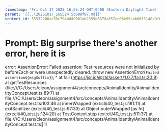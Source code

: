 ```yaml
---
timestamp: 'Fri Oct 17 2025 16:55:24 GMT-0400 (Eastern Daylight Time)'
parent: '[[..\20251017_165524.5b588f87.md]]'
content_id: 55532200ae30c794bd49001ab2359d6378a657cc06e96cab60f3148e9f69ac48
---
```


# Prompt: Big surprise there's another error, here it is

error: AssertionError: Failed assertion: Test resources were not initialized by beforeEach or were unexpectedly cleared.
throw new AssertionError(`Failed assertion${msgSuffix}`);
^
at fail (https://jsr.io/@std/assert/1.0.7/fail.ts:20:9)
at getTestResources (file:///C:/Users/cleon/assignment4/src/concepts/AnimalIdentity/AnimalIdentityConcept.test.ts:89:7)
at file:///C:/Users/cleon/assignment4/src/concepts/AnimalIdentity/AnimalIdentityConcept.test.ts:103:46
at innerWrapped (ext:cli/40\_test.js:181:11)
at exitSanitizer (ext:cli/40\_test.js:97:33)
at Object.outerWrapped \[as fn] (ext:cli/40\_test.js:124:20)
at TestContext.step (ext:cli/40\_test.js:511:37)
at file:///C:/Users/cleon/assignment4/src/concepts/AnimalIdentity/AnimalIdentityConcept.test.ts:100:11
